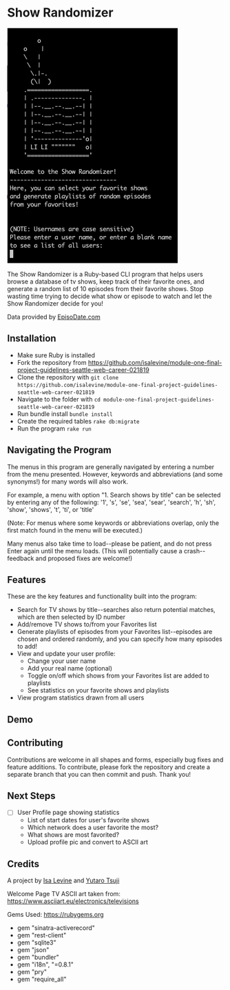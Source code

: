 # Show Randomizer

![menu](app/assets/show_randomizer_welcome_screen.png)

The Show Randomizer is a Ruby-based CLI program that helps users browse a database of tv shows, keep track of their favorite ones, and generate a random list of 10 episodes from their favorite shows. Stop wasting time trying to decide what show or episode to watch and let the Show Randomizer decide for you!

Data provided by [EpisoDate.com](https://www.episodate.com/)

## Installation
* Make sure Ruby is installed
* Fork the repository from https://github.com/isalevine/module-one-final-project-guidelines-seattle-web-career-021819
* Clone the repository with
`git clone https://github.com/isalevine/module-one-final-project-guidelines-seattle-web-career-021819`
* Navigate to the folder with `cd module-one-final-project-guidelines-seattle-web-career-021819`
* Run bundle install `bundle install`
* Create the required tables `rake db:migrate`
* Run the program `rake run`

## Navigating the Program
The menus in this program are generally navigated by entering a number from the menu presented. However, keywords and abbreviations (and some synonyms!) for many words will also work.

For example, a menu with option "1. Search shows by title" can be selected by entering any of the following: '1', 's', 'se', 'sea', 'sear', 'search', 'h', 'sh', 'show', 'shows', 't', 'ti', or 'title'

(Note: For menus where some keywords or abbreviations overlap, only the first match found in the menu will be executed.)

Many menus also take time to load--please be patient, and do not press Enter again until the menu loads. (This will potentially cause a crash--feedback and proposed fixes are welcome!)

## Features
These are the key features and functionality built into the program:
* Search for TV shows by title--searches also return potential matches, which are then selected by ID number
* Add/remove TV shows to/from your Favorites list
* Generate playlists of episodes from your Favorites list--episodes are chosen and ordered randomly, and you can specify how many episodes to add!
* View and update your user profile:
  * Change your user name
  * Add your real name (optional)
  * Toggle on/off which shows from your Favorites list are added to playlists
  * See statistics on your favorite shows and playlists
* View program statistics drawn from all users

## Demo

## Contributing
Contributions are welcome in all shapes and forms, especially bug fixes and feature additions.
To contribute, please fork the repository and create a separate branch that you can then commit and push.
Thank you!

## Next Steps
- [ ] User Profile page showing statistics
  - List of start dates for user's favorite shows
  - Which network does a user favorite the most?
  - What shows are most favorited?
  - Upload profile pic and convert to ASCII art

## Credits
A project by [Isa Levine](https://github.com/isalevine) and [Yutaro Tsuji](https://github.com/ytsuji27)

Welcome Page TV ASCII art taken from: https://www.asciiart.eu/electronics/televisions

Gems Used: https://rubygems.org
* gem "sinatra-activerecord"
* gem "rest-client"
* gem "sqlite3"
* gem "json"
* gem "bundler"
* gem "i18n", "=0.8.1"
* gem "pry"
* gem "require_all"
